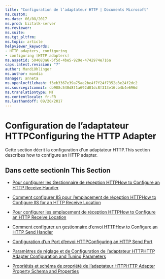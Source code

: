 ```yaml
---
title: "Configuration de l’adaptateur HTTP | Documents Microsoft"
ms.custom: 
ms.date: 06/08/2017
ms.prod: biztalk-server
ms.reviewer: 
ms.suite: 
ms.tgt_pltfrm: 
ms.topic: article
helpviewer_keywords:
- HTTP adapters, configuring
- configuring [HTTP adapters]
ms.assetid: 504683a6-5f5d-4be5-929e-4742974e716a
caps.latest.revision: "7"
author: MandiOhlinger
ms.author: mandia
manager: anneta
ms.openlocfilehash: f3eb3367e39a75ae2be4f7f24f7352e3e24f2dc2
ms.sourcegitcommit: cb908c540d8f1a692d01dc8f313e16cb4b4e696d
ms.translationtype: MT
ms.contentlocale: fr-FR
ms.lasthandoff: 09/20/2017
---
```

# <a name="configuring-the-http-adapter"></a><span data-ttu-id="318a5-102">Configuration de l’adaptateur HTTP</span><span class="sxs-lookup"><span data-stu-id="318a5-102">Configuring the HTTP Adapter</span></span>
<span data-ttu-id="318a5-103">Cette section décrit la configuration d'un adaptateur HTTP.</span><span class="sxs-lookup"><span data-stu-id="318a5-103">This section describes how to configure an HTTP adapter.</span></span>  
  
## <a name="in-this-section"></a><span data-ttu-id="318a5-104">Dans cette section</span><span class="sxs-lookup"><span data-stu-id="318a5-104">In This Section</span></span>  
  
-   [<span data-ttu-id="318a5-105">Pour configurer les Gestionnaire de réception HTTP</span><span class="sxs-lookup"><span data-stu-id="318a5-105">How to Configure an HTTP Receive Handler</span></span>](../core/how-to-configure-an-http-receive-handler.md)  
  
-   [<span data-ttu-id="318a5-106">Comment configurer IIS pour l’emplacement de réception HTTP</span><span class="sxs-lookup"><span data-stu-id="318a5-106">How to Configure IIS for an HTTP Receive Location</span></span>](../core/how-to-configure-iis-for-an-http-receive-location.md)  
  
-   [<span data-ttu-id="318a5-107">Pour configurer les emplacement de réception HTTP</span><span class="sxs-lookup"><span data-stu-id="318a5-107">How to Configure an HTTP Receive Location</span></span>](../core/how-to-configure-an-http-receive-location.md)  
  
-   [<span data-ttu-id="318a5-108">Comment configurer un gestionnaire d’envoi HTTP</span><span class="sxs-lookup"><span data-stu-id="318a5-108">How to Configure an HTTP Send Handler</span></span>](../core/how-to-configure-an-http-send-handler.md)  
  
-   [<span data-ttu-id="318a5-109">Configuration d’un Port d’envoi HTTP</span><span class="sxs-lookup"><span data-stu-id="318a5-109">Configuring an HTTP Send Port</span></span>](../core/configuring-an-http-send-port.md)  
  
-   [<span data-ttu-id="318a5-110">Paramètres de réglage et de Configuration de l’adaptateur HTTP</span><span class="sxs-lookup"><span data-stu-id="318a5-110">HTTP Adapter Configuration and Tuning Parameters</span></span>](../core/http-adapter-configuration-and-tuning-parameters.md)  
  
-   [<span data-ttu-id="318a5-111">Propriétés et schéma de propriété de l’adaptateur HTTP</span><span class="sxs-lookup"><span data-stu-id="318a5-111">HTTP Adapter Property Schema and Properties</span></span>](../core/http-adapter-property-schema-and-properties.md)